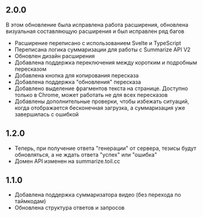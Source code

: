 ## 2.0.0

В этом обновление была исправлена работа расширения, обновлена визуальная составляющую расширения и был исправлен ряд багов

- Расширение переписано с использованием Svelte и TypeScript
- Переписана логика суммаризации для работы с Summarize API V2
- Обновлен дизайн расширения
- Добавлена поддержка переключения между коротким и подробным пересказом
- Добавлена кнопка для копирования пересказа
- Добавлена поддержка "обновления" пересказа
- Добавлено выделение фрагментов текста на странице. Доступно только в Chrome, может работать не для всех пересказов
- Добавлены дополнительные проверки, чтобы избежать ситуаций, когда отображается бесконечная загрузка, а суммаризация уже завершилась с ошибкой

## 1.2.0

- Теперь, при получение ответа "генерации" от сервера, тезисы будут обновляться, а не ждать ответа "успех" или "ошибка"
- Домен API изменен на summarize.toil.cc

## 1.1.0

- Добавлена поддержка суммаризатора видео (без перехода по таймкодам)
- Обновлена структура ответов и запросов
